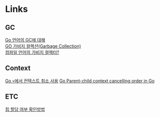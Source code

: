 # Links

## GC 
[Go 언어의 GC에 대해]  
[GO 가비지 컬렉션(Garbage Collection)]  
[컴파일 언어의 가비지 컬렉터?]  

## Context
[Go 💀에서 컨텍스트 취소 사용]
[Go Parent-child context cancelling order in Go]

## ETC
[힙 할당 여부 확인방법]  



[Go 언어의 GC에 대해]:https://engineering.linecorp.com/ko/blog/go-gc/
[GO 가비지 컬렉션(Garbage Collection)]:https://artist-developer.tistory.com/13
[컴파일 언어의 가비지 컬렉터?]:https://daily-kiwi.tistory.com/4
[힙 할당 여부 확인방법]:https://jacking75.github.io/go_heap-allocations/
[Go 💀에서 컨텍스트 취소 사용]:https://www.sohamkamani.com/golang/2018-06-17-golang-using-context-cancellation/
[Go Parent-child context cancelling order in Go]:https://stackoverflow.com/questions/53009084/parent-child-context-cancelling-order-in-go
